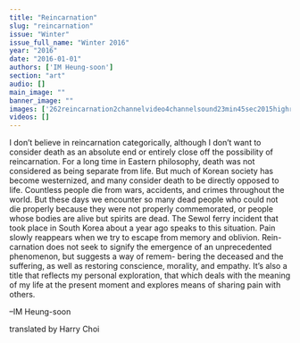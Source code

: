 ```yaml
---
title: "Reincarnation"
slug: "reincarnation"
issue: "Winter"
issue_full_name: "Winter 2016"
year: "2016"
date: "2016-01-01"
authors: ['IM Heung-soon']
section: "art"
audio: []
main_image: ""
banner_image: ""
images: ['262reincarnation2channelvideo4channelsound23min45sec2015highresolution']
videos: []
---
```

I don’t believe in reincarnation categorically, although I don’t want to consider death as an absolute end or entirely close off the possibility of reincarnation. For a long time in Eastern philosophy, death was not considered as being separate from life. But much of Korean society has become westernized, and many consider death to be directly opposed to life. Countless people die from wars, accidents, and crimes throughout the world. But these days we encounter so many dead people who could not die properly because they were not properly commemorated, or people whose bodies are alive but spirits are dead. The Sewol ferry incident that took place in South Korea about a year ago speaks to this situation. Pain slowly reappears when we try to escape from memory and oblivion. Rein- carnation does not seek to signify the emergence of an unprecedented phenomenon, but suggests a way of remem- bering the deceased and the suffering, as well as restoring conscience, morality, and empathy. It’s also a title that reflects my personal exploration, that which deals with the meaning of my life at the present moment and explores means of sharing pain with others.

 –IM Heung-soon

 translated by Harry Choi 

